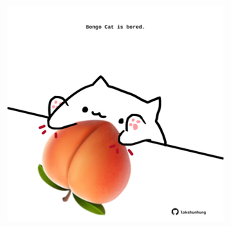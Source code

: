 <!-- built at 16/11/2024, 12:00:39 UTC -->
<p align="center">
  <img width="500" height="500" src="./ReadmeImage.svg">
</p>
